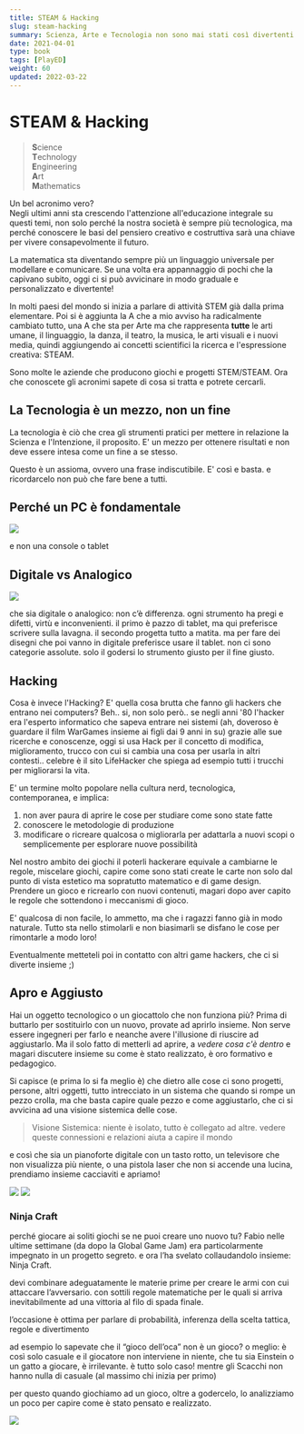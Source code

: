 ```yaml
---
title: STEAM & Hacking
slug: steam-hacking
summary: Scienza, Arte e Tecnologia non sono mai stati così divertenti e accessibili
date: 2021-04-01
type: book
tags: [PlayED]
weight: 60
updated: 2022-03-22
---
```

# STEAM & Hacking

> **S**cience  
> **T**echnology  
> **E**ngineering  
> **A**rt  
> **M**athematics  

Un bel acronimo vero?  
Negli ultimi anni sta crescendo l'attenzione all'educazione integrale su questi temi, non solo perché la nostra società è sempre più tecnologica, ma perché conoscere le basi del pensiero creativo e costruttiva sarà una chiave per vivere consapevolmente il futuro.

La matematica sta diventando sempre più un linguaggio universale per modellare e comunicare. Se una volta era appannaggio di pochi che la capivano subito, oggi ci si può avvicinare in modo graduale e personalizzato e divertente!

In molti paesi del mondo si inizia a parlare di attività STEM già dalla prima elementare. Poi si è aggiunta la A che a mio avviso ha radicalmente cambiato tutto, una A che sta per Arte ma che rappresenta **tutte** le arti umane, il linguaggio, la danza, il teatro, la musica, le arti visuali e i nuovi media, quindi aggiungendo ai concetti scientifici la ricerca e l'espressione creativa: STEAM.

Sono molte le aziende che producono giochi e progetti STEM/STEAM.
Ora che conoscete gli acronimi sapete di cosa si tratta e potrete cercarli.

## La Tecnologia è un mezzo, non un fine

La tecnologia è ciò che crea gli strumenti pratici per mettere in relazione la Scienza e l'Intenzione, il proposito.
E' un mezzo per ottenere risultati e non deve essere intesa come un fine a se stesso.

Questo è un assioma, ovvero una frase indiscutibile. E' così e basta.
e ricordarcelo non può che fare bene a tutti.

## Perché un PC è fondamentale
![](_img/steam_pc.webp)

e non una console o tablet

## Digitale vs Analogico
![](_img/foto_digitale-analogico.webp)

che sia digitale o analogico: non c’è differenza.
ogni strumento ha pregi e difetti, virtù e inconvenienti.
il primo è pazzo di tablet, ma qui preferisce scrivere sulla lavagna.
il secondo progetta tutto a matita. ma per fare dei disegni che poi vanno in digitale preferisce usare il tablet.
non ci sono categorie assolute. solo il godersi lo strumento giusto per il fine giusto.

## Hacking
Cosa è invece l'Hacking? E' quella cosa brutta che fanno gli hackers che entrano nei computers?
Beh.. si, non solo però.. se negli anni '80 l'hacker era l'esperto informatico che sapeva entrare nei sistemi (ah, doveroso è guardare il film WarGames insieme ai figli dai 9 anni in su) grazie alle sue ricerche e conoscenze, oggi si usa Hack per il concetto di modifica, miglioramento, trucco con cui si cambia una cosa per usarla in altri contesti.. celebre è il sito LifeHacker che spiega ad esempio tutti i trucchi per migliorarsi la vita.

E' un termine molto popolare nella cultura nerd, tecnologica, contemporanea, e implica:

1. non aver paura di aprire le cose per studiare come sono state fatte
2. conoscere le metodologie di produzione
3. modificare o ricreare qualcosa o migliorarla per adattarla a nuovi scopi o semplicemente per esplorare nuove possibilità

Nel nostro ambito dei giochi il poterli hackerare equivale a cambiarne le regole, miscelare giochi, capire come sono stati create le carte non solo dal punto di vista estetico ma sopratutto matematico e di game design.
Prendere un gioco e ricrearlo con nuovi contenuti, magari dopo aver capito le regole che sottendono i meccanismi di gioco.

E' qualcosa di non facile, lo ammetto, ma che i ragazzi fanno già in modo naturale. Tutto sta nello stimolarli e non biasimarli se disfano le cose per rimontarle a modo loro!

Eventualmente metteteli poi in contatto con altri game hackers, che ci si diverte insieme ;)

## Apro e Aggiusto

Hai un oggetto tecnologico o un giocattolo che non funziona più?
Prima di buttarlo per sostituirlo con un nuovo, provate ad aprirlo insieme.
Non serve essere ingegneri per farlo e neanche avere l'illusione di riuscire ad aggiustarlo. Ma il solo fatto di metterli ad aprire, a *vedere cosa c'è dentro* e magari discutere insieme su come è stato realizzato, è oro formativo e pedagogico.

Si capisce (e prima lo si fa meglio è) che dietro alle cose ci sono progetti, persone, altri oggetti, tutto intrecciato in un sistema che quando si rompe un pezzo crolla, ma che basta capire quale pezzo e come aggiustarlo, che ci si avvicina ad una visione sistemica delle cose.

> Visione Sistemica: niente è isolato, tutto è collegato ad altre. vedere queste connessioni e relazioni aiuta a capire il mondo

e così che sia un pianoforte digitale con un tasto rotto, un televisore che non visualizza più niente, o una pistola laser che non si accende una lucina, prendiamo insieme cacciaviti e apriamo!

![](_img/steam_apro.webp)
![](_img/steam_aggiusto.webp)

### Ninja Craft

perché giocare ai soliti giochi se ne puoi creare uno nuovo tu? Fabio nelle ultime settimane (da dopo la Global Game Jam) era particolarmente impegnato in un progetto segreto. e ora l’ha svelato collaudandolo insieme: Ninja Craft.

devi combinare adeguatamente le materie prime per creare le armi con cui attaccare l’avversario. con sottili regole matematiche per le quali si arriva inevitabilmente ad una vittoria al filo di spada finale.

l’occasione è ottima per parlare di probabilità, inferenza della scelta tattica, regole e divertimento

ad esempio lo sapevate che il “gioco dell’oca” non è un gioco? o meglio: è così solo casuale e il giocatore non interviene in niente, che tu sia Einstein o un gatto a giocare, è irrilevante. è tutto solo caso! mentre gli Scacchi non hanno nulla di casuale (al massimo chi inizia per primo)

per questo quando giochiamo ad un gioco, oltre a godercelo, lo analizziamo un poco per capire come è stato pensato e realizzato.

![](_img/lab_ninja_craft.webp)
